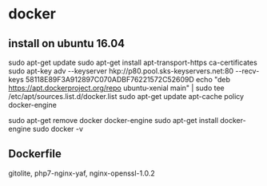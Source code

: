 # docker

## install on ubuntu 16.04
  sudo apt-get update
  sudo apt-get install apt-transport-https ca-certificates
  sudo apt-key adv --keyserver hkp://p80.pool.sks-keyservers.net:80 --recv-keys 58118E89F3A912897C070ADBF76221572C52609D
  echo "deb https://apt.dockerproject.org/repo ubuntu-xenial main" | sudo tee /etc/apt/sources.list.d/docker.list
  sudo apt-get update
  apt-cache policy docker-engine
  
  sudo apt-get remove docker docker-engine
  sudo apt-get install docker-engine
  sudo docker -v
  
## Dockerfile
  gitolite,
  php7-nginx-yaf,
  nginx-openssl-1.0.2
